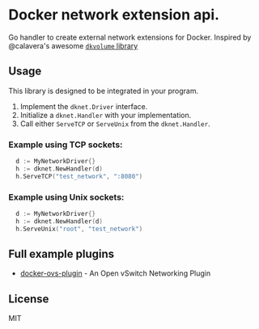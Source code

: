 # Docker network extension api.

Go handler to create external network extensions for Docker.
Inspired by @calavera's awesome [`dkvolume` library](https://github.com/calavera/dkvolume)

## Usage

This library is designed to be integrated in your program.

1. Implement the `dknet.Driver` interface.
2. Initialize a `dknet.Handler` with your implementation.
3. Call either `ServeTCP` or `ServeUnix` from the `dknet.Handler`.

### Example using TCP sockets:

```go
  d := MyNetworkDriver{}
  h := dknet.NewHandler(d)
  h.ServeTCP("test_network", ":8080")
```

### Example using Unix sockets:

```go
  d := MyNetworkDriver{}
  h := dknet.NewHandler(d)
  h.ServeUnix("root", "test_network")
```

## Full example plugins

- [docker-ovs-plugin](https://github.com/gopher-net/docker-ovs-plugin) - An Open vSwitch Networking Plugin

## License

MIT
